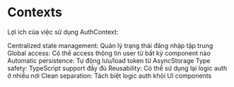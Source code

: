 # Contexts

Lợi ích của việc sử dụng AuthContext:

Centralized state management: Quản lý trạng thái đăng nhập tập trung
Global access: Có thể access thông tin user từ bất kỳ component nào
Automatic persistence: Tự động lưu/load token từ AsyncStorage
Type safety: TypeScript support đầy đủ
Reusability: Có thể sử dụng lại logic auth ở nhiều nơi
Clean separation: Tách biệt logic auth khỏi UI components
